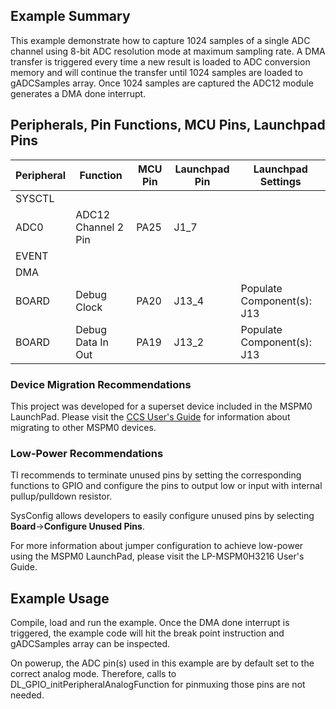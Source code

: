 ## Example Summary
This example demonstrate how to capture 1024 samples of a single ADC
channel using 8-bit ADC resolution mode at maximum sampling rate. A DMA
transfer is triggered every time a new result is loaded to ADC conversion memory
and will continue the transfer until 1024 samples are loaded to gADCSamples
array. Once 1024 samples are captured the ADC12 module generates a DMA done
interrupt.
## Peripherals, Pin Functions, MCU Pins, Launchpad Pins
| Peripheral | Function | MCU Pin | Launchpad Pin | Launchpad Settings |
| --- | --- | --- | --- | --- |
| SYSCTL |  |  |  |  |
| ADC0 | ADC12 Channel 2 Pin | PA25 | J1_7 |  |
| EVENT |  |  |  |  |
| DMA |  |  |  |  |
| BOARD | Debug Clock | PA20 | J13_4 | Populate Component(s): J13 |
| BOARD | Debug Data In Out | PA19 | J13_2 | Populate Component(s): J13 |

### Device Migration Recommendations
This project was developed for a superset device included in the MSPM0 LaunchPad. Please
visit the [CCS User's Guide](https://software-dl.ti.com/msp430/esd/MSPM0-SDK/latest/docs/english/tools/ccs_ide_guide/doc_guide/doc_guide-srcs/ccs_ide_guide.html#sysconfig-project-migration)
for information about migrating to other MSPM0 devices.

### Low-Power Recommendations
TI recommends to terminate unused pins by setting the corresponding functions to
GPIO and configure the pins to output low or input with internal
pullup/pulldown resistor.

SysConfig allows developers to easily configure unused pins by selecting **Board**→**Configure Unused Pins**.

For more information about jumper configuration to achieve low-power using the
MSPM0 LaunchPad, please visit the LP-MSPM0H3216 User's Guide.

## Example Usage
Compile, load and run the example. Once the DMA done interrupt is triggered, the
example code will hit the break point instruction and gADCSamples array
can be inspected.

On powerup, the ADC pin(s) used in this example are by default set to
the correct analog mode. Therefore, calls to
DL_GPIO_initPeripheralAnalogFunction for pinmuxing those pins are not needed.
